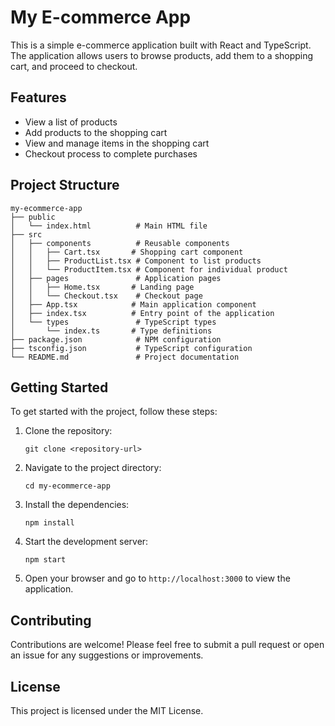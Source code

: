 # My E-commerce App

This is a simple e-commerce application built with React and TypeScript. The application allows users to browse products, add them to a shopping cart, and proceed to checkout.

## Features

- View a list of products
- Add products to the shopping cart
- View and manage items in the shopping cart
- Checkout process to complete purchases

## Project Structure

```
my-ecommerce-app
├── public
│   └── index.html          # Main HTML file
├── src
│   ├── components          # Reusable components
│   │   ├── Cart.tsx       # Shopping cart component
│   │   ├── ProductList.tsx # Component to list products
│   │   └── ProductItem.tsx # Component for individual product
│   ├── pages               # Application pages
│   │   ├── Home.tsx       # Landing page
│   │   └── Checkout.tsx    # Checkout page
│   ├── App.tsx            # Main application component
│   ├── index.tsx          # Entry point of the application
│   └── types               # TypeScript types
│       └── index.ts       # Type definitions
├── package.json            # NPM configuration
├── tsconfig.json           # TypeScript configuration
└── README.md               # Project documentation
```

## Getting Started

To get started with the project, follow these steps:

1. Clone the repository:
   ```
   git clone <repository-url>
   ```

2. Navigate to the project directory:
   ```
   cd my-ecommerce-app
   ```

3. Install the dependencies:
   ```
   npm install
   ```

4. Start the development server:
   ```
   npm start
   ```

5. Open your browser and go to `http://localhost:3000` to view the application.

## Contributing

Contributions are welcome! Please feel free to submit a pull request or open an issue for any suggestions or improvements.

## License

This project is licensed under the MIT License.